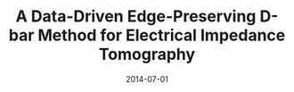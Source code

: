 ---
title: "A Data-Driven Edge-Preserving D-bar Method for Electrical Impedance Tomography"
collection: publications
authors: 'S. Hamilton, A. Hauptmann, and S. Siltanen'
date: 2014-07-01
venue: 'Inverse Problems and Imaging'
paperurl: 'http://asHauptmann.github.io/files/2014_Hamilton_IPI.pdf'
paperlink: 'http://www.aimsciences.org/article/doi/10.3934/ipi.2014.8.1053'
--- 